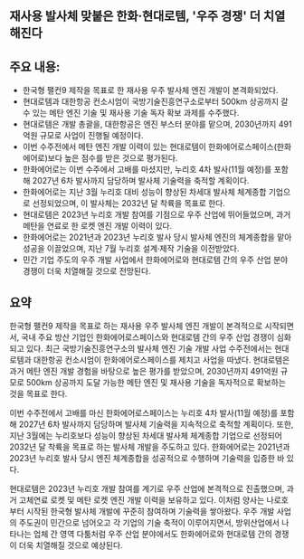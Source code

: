 ## 재사용 발사체 맞붙은 한화·현대로템, '우주 경쟁' 더 치열해진다

## 주요 내용:
*   한국형 팰컨9 제작을 목표로 한 재사용 우주 발사체 엔진 개발이 본격화되었다.
*   현대로템과 대한항공 컨소시엄이 국방기술진흥연구소로부터 500km 상공까지 갈 수 있는 메탄 엔진 기술 및 재사용 기술 독자 확보 과제를 수주했다.
*   현대로템은 개발 총괄을, 대한항공은 엔진 부스터 분야를 맡으며, 2030년까지 491억원 규모로 사업이 진행될 예정이다.
*   이번 수주전에서 메탄 엔진 개발 이력이 있는 현대로템이 한화에어로스페이스(한화에어로)보다 높은 점수를 받은 것으로 평가된다.
*   한화에어로는 이번 수주에서 고배를 마셨지만, 누리호 4차 발사(11월 예정)를 포함해 2027년 6차 발사까지 담당하며 발사체 기술력을 축적할 계획이다.
*   한화에어로는 지난 3월 누리호 대비 성능이 향상된 차세대 발사체 체계종합 기업으로 선정되었으며, 이 발사체는 2032년 달 착륙을 목표로 한다.
*   현대로템은 2023년 누리호 개발 참여를 기점으로 우주 산업에 뛰어들었으며, 과거 메탄을 연료로 한 로켓 엔진 개발 이력이 있다.
*   한화에어로는 2021년과 2023년 누리호 발사 당시 발사체 엔진의 체계종합을 맡아 성공을 이끌었으며, 지난 7월 누리호 설계·제작 기술을 이전받았다.
*   민간 기업 주도의 우주 개발 사업에서 한화에어로와 현대로템 간의 우주 산업 분야 경쟁이 더욱 치열해질 것으로 전망된다.

## 요약
한국형 팰컨9 제작을 목표로 하는 재사용 우주 발사체 엔진 개발이 본격적으로 시작되면서, 국내 주요 방산 기업인 한화에어로스페이스와 현대로템 간의 우주 산업 경쟁이 심화되고 있다. 최근 국방기술진흥연구소의 발사체 엔진 기술 개발 사업 수주전에서는 현대로템과 대한항공 컨소시엄이 한화에어로스페이스를 제치고 사업을 따냈다. 현대로템은 과거 메탄 엔진 개발 경험을 바탕으로 높은 평가를 받았으며, 2030년까지 491억원 규모로 500km 상공까지 도달 가능한 메탄 엔진 및 재사용 기술을 독자적으로 확보하는 것을 목표로 한다.

이번 수주전에서 고배를 마신 한화에어로스페이스는 누리호 4차 발사(11월 예정)를 포함해 2027년 6차 발사까지 담당하며 발사체 기술력을 지속적으로 축적할 계획이다. 또한, 지난 3월에는 누리호보다 성능이 향상된 차세대 발사체 체계종합 기업으로 선정되어 2032년 달 착륙을 목표로 하는 발사체 개발을 주도하고 있다. 한화에어로는 2021년과 2023년 누리호 발사 당시 엔진 체계종합을 성공적으로 수행하며 기술력을 입증한 바 있다.

현대로템은 2023년 누리호 개발 참여를 계기로 우주 산업에 본격적으로 진출했으며, 과거 고체연료 로켓 및 메탄 로켓 엔진 개발 이력을 보유하고 있다. 이처럼 양사는 나로호부터 시작된 한국형 발사체 개발에 꾸준히 참여하며 기술력을 쌓아왔다. 우주 개발 사업의 주도권이 민간으로 넘어오고 각 기업의 기술 축적이 이루어지면서, 방위산업에서 나타나는 업체 간 영역 다툼처럼 우주 산업 분야에서도 한화에어로와 현대로템 간의 경쟁이 더욱 치열해질 것으로 예상된다.